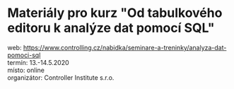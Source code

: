 # Materiály pro kurz "Od tabulkového editoru k analýze dat pomocí SQL"

web: https://www.controlling.cz/nabidka/seminare-a-treninky/analyza-dat-pomoci-sql    
termín: 13.-14.5.2020    
místo:  online          
organizátor: Controller Institute s.r.o.
